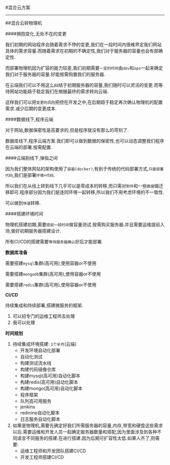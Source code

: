 #混合云方案

---

##混合云转物理机

####拥抱变化,无处不在的变更

我们初期的网站程序会随着需求不停的变更,我们在一段时间内很难界定我们网站具体的需求容量.而随着需求在初期的不确定性,我们对于服务器的容量也会有部确定性.

而部署物理机因为扩容的能力较差,我们初期需要`一定的时间`由`dev`和`ops`一起来确定我们对于服务器的容量.好能按需购置我们的服务器.

在云端我们可以不用这么纠结于初期服务器的容量,我们随时可以灵活的变更.而等待网站功能趋于稳定我们在根据最终的需求转向云端.

这样我们可以把`变更的风险`把控在开发之中,在后期趋于稳定再次确认物理机的配置需求.减少后期的变更成本.

####数据线下,程序云端

对于网站,数据保密性是高要求的,但是程序就没有那么的苛刻了.

数据库线下,程序云端方案.我们即可以做到数据的保密性,也可以动态调整我们程序在云端的部署.按需配置.

####云端到线下,弹指之间

因为我们整体网站的架构使用了`容器(docker)`,有别于传统的代码部署方式,`只是部署代码`,我们是部署`环境+代码`.

所以我们在从线上转到线下几乎可以是零成本的转移,而只需对`附件`和一些`数据`做迁移即可.程序部分因为我们是连同环境一起转移,所以我们不用考虑环境的不一致性.

可以做到`快速`转移.

####搭建环境时间

物理机搭建初期,需要`提前一段时间`做容量测试.按需购买服务器.并且需要运维提前入场,做好初期服务器搭建设计.

所有CI/CD的搭建需要`等待服务器确认`好后才能部署.

**数据库准备**

需要搭建`mysql`集群(高可用),使用容器or不使用

需要搭建`mongodb`集群(高可用),使用容器or不使用

需要搭建`redis`集群(高可用),使用容器or不使用

**CI/CD**

持续集成和持续部署,搭建微服务的框架.

1. 可以招专门的运维工程师去处理
2. 我可以处理

**时间规划**

1. 持续集成环境搭建: `1个半月`(云端)
	* 开发环境自动化部署
	* 自动化测试
	* 构建测试流水线
	* 构建代码镜像仓库
	* 构建mysql(高可用)自动化脚本
	* 构建redis(高可用)自动化脚本 
	* 构建mongo(高可用)自动化脚本
	* 程序框架
	* 队列高可用服务 
	* jenkins
	* redmine自动化脚本
	* 日志服务自动化脚本
2. 如果是物理机,需要先确定好我们所需服务器的容量,内存,带宽和硬盘这些需求以后.需要运维和开发人员一起确定服务器数量和搭配,因为里面涉及到各种不同语言不同服务的搭建.在进行搭建.因为后期可扩容性太低.如果人齐了,则需要:
	* 运维工程师和开发团队搭建CI/CD
	* 开发工程师搭建CI/CD

